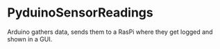 # PyduinoSensorReadings
Arduino gathers data, sends them to a RasPi where they get logged and shown in a GUI.
